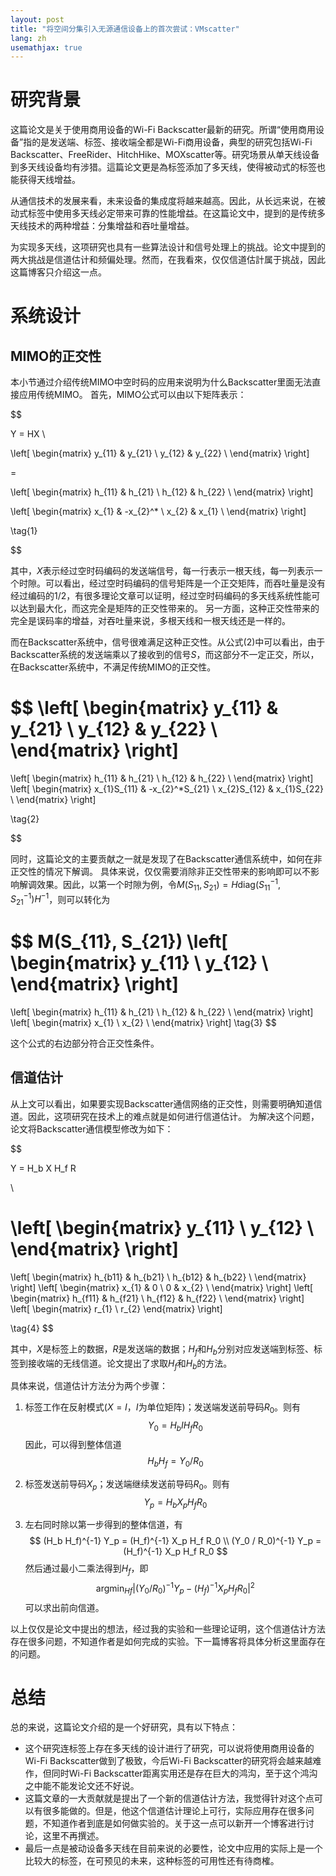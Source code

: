 ```yaml
---
layout: post
title: "将空间分集引入无源通信设备上的首次尝试：VMscatter"
lang: zh
usemathjax: true
---
```



# 研究背景

这篇论文是关于使用商用设备的Wi-Fi Backscatter最新的研究。所谓“使用商用设备”指的是发送端、标签、接收端全都是Wi-Fi商用设备，典型的研究包括Wi-Fi Backscatter、FreeRider、HitchHike、MOXscatter等。研究场景从单天线设备到多天线设备均有涉猎。這篇论文更是為标签添加了多天线，使得被动式的标签也能获得天线增益。

从通信技术的发展来看，未来设备的集成度将越来越高。因此，从长远来说，在被动式标签中使用多天线必定带来可靠的性能增益。在这篇论文中，提到的是传统多天线技术的两种增益：分集增益和吞吐量增益。

为实现多天线，这项研究也具有一些算法设计和信号处理上的挑战。论文中提到的两大挑战是信道估计和频偏处理。然而，在我看來，仅仅信道估計属于挑战，因此这篇博客只介绍这一点。

# 系统设计

## MIMO的正交性

本小节通过介绍传统MIMO中空时码的应用来说明为什么Backscatter里面无法直接应用传统MIMO。
首先，MIMO公式可以由以下矩阵表示：

$$

Y = HX \\

\left[
\begin{matrix}
    y_{11} & y_{21} \\
    y_{12} & y_{22} \\
\end{matrix}
\right] 

=

\left[
\begin{matrix}
    h_{11} & h_{21} \\
    h_{12} & h_{22} \\
\end{matrix}
\right] 

\left[
\begin{matrix}
    x_{1} & -x_{2}^* \\
    x_{2} & x_{1} \\
\end{matrix}
\right] 

\tag{1}

$$

其中，$X$表示经过空时码编码的发送端信号，每一行表示一根天线，每一列表示一个时隙。可以看出，经过空时码编码的信号矩阵是一个正交矩阵，而吞吐量是没有经过编码的$1/2$，有很多理论文章可以证明，经过空时码编码的多天线系统性能可以达到最大化，而这完全是矩阵的正交性带来的。
另一方面，这种正交性带来的完全是误码率的增益，对吞吐量来说，多根天线和一根天线还是一样的。


而在Backscatter系统中，信号很难满足这种正交性。从公式(2)中可以看出，由于Backscatter系统的发送端乘以了接收到的信号$S$，而这部分不一定正交，所以，在Backscatter系统中，不满足传统MIMO的正交性。

$$
\left[
\begin{matrix}
    y_{11} & y_{21} \\
    y_{12} & y_{22} \\
\end{matrix}
\right] 
=
\left[
\begin{matrix}
    h_{11} & h_{21} \\
    h_{12} & h_{22} \\
\end{matrix}
\right] 
\left[
\begin{matrix}
    x_{1}S_{11} & -x_{2}^*S_{21} \\
    x_{2}S_{12} & x_{1}S_{22} \\
\end{matrix}
\right] 

\tag{2}

$$

同时，这篇论文的主要贡献之一就是发现了在Backscatter通信系统中，如何在非正交性的情况下解调。
具体来说，仅仅需要消除非正交性带来的影响即可以不影响解调效果。因此，以第一个时隙为例，令$M(S_{11}, S_{21}) = H\text{diag}(S_{11}^{-1}, S_{21}^{-1})H^{-1}$，则可以转化为

$$
M(S_{11}, S_{21})
\left[
\begin{matrix}
    y_{11} \\
    y_{12} \\
\end{matrix}
\right] 
=
\left[
\begin{matrix}
    h_{11} & h_{21} \\
    h_{12} & h_{22} \\
\end{matrix}
\right] 
\left[
\begin{matrix}
    x_{1} \\
    x_{2} \\
\end{matrix}
\right] 
\tag{3}
$$

这个公式的右边部分符合正交性条件。

## 信道估计

从上文可以看出，如果要实现Backscatter通信网络的正交性，则需要明确知道信道。因此，这项研究在技术上的难点就是如何进行信道估计。
为解决这个问题，论文将Backscatter通信模型修改为如下：

$$

Y = H_b X H_f R

\\

\left[
\begin{matrix}
    y_{11} \\
    y_{12} \\
\end{matrix}
\right] 
=
\left[
\begin{matrix}
    h_{b11} & h_{b21} \\
    h_{b12} & h_{b22} \\
\end{matrix}
\right] 
\left[
\begin{matrix}
    x_{1} & 0 \\
    0 & x_{2} \\
\end{matrix}
\right] 
\left[
\begin{matrix}
    h_{f11} & h_{f21} \\
    h_{f12} & h_{f22} \\
\end{matrix}
\right]
\left[
\begin{matrix}
    r_{1} \\
    r_{2}
\end{matrix}
\right]

\tag{4}
$$

其中，$X$是标签上的数据，$R$是发送端的数据；$H_f$和$H_b$分别对应发送端到标签、标签到接收端的无线信道。论文提出了求取$H_f$和$H_b$的方法。

具体来说，信道估计方法分为两个步骤：
1. 标签工作在反射模式($X = I$，$I$为单位矩阵)；发送端发送前导码$R_0$。则有
$$
Y_0 = H_b I H_f R_0
$$
因此，可以得到整体信道
$$
H_b H_f = Y_0 / R_0
$$
2. 标签发送前导码$X_p$；发送端继续发送前导码$R_0$。则有
$$
Y_p = H_b X_p H_f R_0
$$

3. 左右同时除以第一步得到的整体信道，有
$$
(H_b H_f)^{-1} Y_p = (H_f)^{-1} X_p H_f R_0 \\
(Y_0 / R_0)^{-1} Y_p = (H_f)^{-1} X_p H_f R_0
$$
然后通过最小二乘法得到$H_f$，即
$$
\text{argmin}_{Hf}|(Y_0 / R_0)^{-1} Y_p - (H_f)^{-1} X_p H_f R_0|^2
$$
可以求出前向信道。

以上仅仅是论文中提出的想法，经过我的实验和一些理论证明，这个信道估计方法存在很多问题，不知道作者是如何完成的实验。下一篇博客将具体分析这里面存在的问题。


# 总结

总的来说，这篇论文介绍的是一个好研究，具有以下特点：
- 这个研究连标签上存在多天线的设计进行了研究，可以说将使用商用设备的Wi-Fi Backscatter做到了极致，今后Wi-Fi Backscatter的研究将会越来越难作，但同时Wi-Fi Backscatter距离实用还是存在巨大的鸿沟，至于这个鸿沟之中能不能发论文还不好说。
- 这篇文章的一大贡献就是提出了一个新的信道估计方法，我觉得针对这个点可以有很多能做的。但是，他这个信道估计理论上可行，实际应用存在很多问题，不知道作者到底是如何做实验的。关于这一点可以新开一个博客进行讨论，这里不再撰述。
- 最后一点是被动设备多天线在目前来说的必要性，论文中应用的实际上是一个比较大的标签，在可预见的未来，这种标签的可用性还有待商榷。
